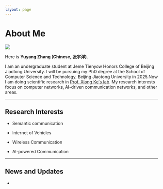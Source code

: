 ```yaml
---
layout: page
---
```


# About Me

<img src="http://zhangyuyang.top/zhangyuyang.jpg" class="floatpic">

Here is **Yuyang Zhang (Chinese, 张宇洋)**.<br>

I am an undergraduate student at Jeme Tienyow Honors College  of Beijing Jiaotong University. I will be pursuing my PhD degree at the School of Computer Science and Technology, Beijing Jiaotong University in 2025.Now I am doing scientific research in [Prof. Xiong Ke's lab](https://faculty.bjtu.edu.cn/8584/). My research interests focus on computer networks, AI-driven communication networks, and other areas.

---

## Research Interests

- Semantic communication

- Internet of Vehicles

- Wireless Communication

- AI-powered Communication

  

---

## News and Updates

- 


